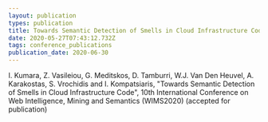 ```yaml
---
layout: publication
types: publication
title: Towards Semantic Detection of Smells in Cloud Infrastructure Code
date: 2020-05-27T07:43:12.732Z
tags: conference_publications
publication_date: 2020-06-30
---
```

I. Kumara, Z. Vasileiou, G. Meditskos, D. Tamburri, W.J. Van Den Heuvel, A. Karakostas, S. Vrochidis and I. Kompatsiaris, "Towards Semantic Detection of Smells in Cloud Infrastructure Code", 10th International Conference on Web Intelligence, Mining and Semantics (WIMS2020) (accepted for publication)